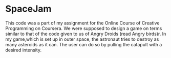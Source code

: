 SpaceJam
========
This code was a part of my assignment for the Online Course of Creative Programming on Coursera. We were supposed to design a game on terms similar to that of the code given to us of Angry Droids (read Angry birds)r.
In my game,which is set up in outer space, the astronaut tries to destroy as many asteroids as it can. The user can do so by pulling the catapult with a desired intensity.
